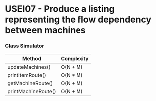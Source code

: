 # USEI07 - Produce a listing representing the flow dependency between machines

### **Class Simulator**

| Method              | Complexity |
|---------------------|------------|
| updateMachines()    | O(N + M)   |
| printItemRoute()    | O(N * M)   |
| getMachineRoute()   | O(N + M)   |
| printMachineRoute() | O(N + M)   |
